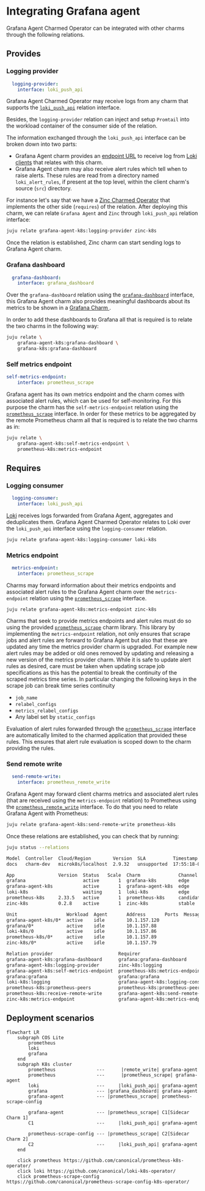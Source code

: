 # Integrating Grafana agent

Grafana Agent Charmed Operator can be integrated with other charms through the following relations.


## Provides

### Logging provider

```yaml
  logging-provider:
    interface: loki_push_api
```

Grafana Agent Charmed Operator may receive logs from any charm that supports the [`loki_push_api`](https://charmhub.io/loki-k8s/libraries/loki_push_api) relation interface.

Besides, the `logging-provider` relation can inject and setup `Promtail` into the workload container of the consumer side of the relation.

The information exchanged through the `loki_push_api` interface can be broken down into two parts:

  - Grafana Agent charm provides an [endpoint URL](https://grafana.com/docs/loki/latest/api/#post-lokiapiv1push) to receive log from [Loki clients](https://grafana.com/docs/loki/latest/clients/) that relates with this charm.
  - Grafana Agent charm may also receive alert rules which tell when to raise alerts. These rules are read from a directory named `loki_alert_rules`, if present at the top level, within the client charm's source (`src`) directory.


For instance let's say that we have a [Zinc Charmed Operator](https://charmhub.io/zinc-k8s) that implements the other side (`requires`) of the relation.
After deploying this charm, we can relate `Grafana Agent` and `Zinc` through `loki_push_api` relation interface:

```bash
juju relate grafana-agent-k8s:logging-provider zinc-k8s
```


Once the relation is established, Zinc charm can start sending logs to Grafana Agent charm.

### Grafana dashboard

```yaml
  grafana-dashboard:
    interface: grafana_dashboard
```

Over the `grafana-dashboard` relation using the [`grafana-dashboard`](https://charmhub.io/grafana-k8s/libraries/grafana_dashboard) interface, this Grafana Agent charm also provides meaningful dashboards about its metrics to be shown in a [Grafana Charm ](https://charmhub.io/grafana-k8s).

In order to add these dashboards to Grafana all that is required is to relate the two charms in the following way:

```bash
juju relate \
    grafana-agent-k8s:grafana-dashboard \
    grafana-k8s:grafana-dashboard
```

### Self metrics endpoint


```yaml
self-metrics-endpoint:
    interface: prometheus_scrape
```
Grafana agent has its own metrics endpoint and the charm comes with associated alert rules, which can be used for self-monitoring. For this purpose the charm has the `self-metrics-endpoint` relation using the [`prometheus_scrape`](https://charmhub.io/prometheus-k8s/libraries/prometheus_scrape) interface. In order for these metrics to be aggregated by the remote Prometheus charm all that is required is to relate the two charms as in:

```bash
juju relate \
    grafana-agent-k8s:self-metrics-endpoint \
    prometheus-k8s:metrics-endpoint
```

## Requires

### Logging consumer

```yaml
  logging-consumer:
    interface: loki_push_api
```

[Loki](https://charmhub.io/loki-k8s) receives logs forwarded from Grafana Agent, aggregates and deduplicates them.
Grafana Agent Charmed Operator relates to Loki over the `loki_push_api` interface using the `logging-consumer` relation.


```bash
juju relate grafana-agent-k8s:logging-consumer loki-k8s
```



### Metrics endpoint

```yaml
  metrics-endpoint:
    interface: prometheus_scrape
```
Charms may forward information about their metrics endpoints and associated alert rules to the Grafana Agent charm over the `metrics-endpoint` relation using the [`prometheus_scrape`](https://charmhub.io/prometheus-k8s/libraries/prometheus_scrape) interface.

```shell
juju relate grafana-agent-k8s:metrics-endpoint zinc-k8s
```

Charms that seek to provide metrics endpoints and alert rules must do so using the provided [`prometheus_scrape`](https://charmhub.io/prometheus-k8s/libraries/prometheus_scrape) charm library.  This library by implementing the `metrics-endpoint` relation, not only ensures that scrape jobs and alert rules are forward to Grafana Agent but also that these are updated any time the metrics provider charm is upgraded. For example new alert rules may be added or old ones removed by updating and releasing a new version of the metrics provider charm. While it is safe to update alert rules as desired, care must be taken when updating scrape job specifications as this has the potential to break the continuity of the scraped metrics time series. In particular changing the following keys in the scrape job can break time series continuity
- `job_name`
- `relabel_configs`
- `metrics_relabel_configs`
- Any label set by `static_configs`

Evaluation of alert rules forwarded through the [`prometheus_scrape`](https://charmhub.io/prometheus-k8s/libraries/prometheus_scrape) interface are automatically limited to the charmed application that provided these rules. This ensures that alert rule evaluation is scoped down to the charm providing the rules.

### Send remote write

```yaml
  send-remote-write:
    interface: prometheus_remote_write
```

Grafana Agent may forward client charms metrics and associated alert rules (that are received using the `metrics-endpoint` relation) to Prometheus using the [`prometheus_remote_write`](https://charmhub.io/prometheus-k8s/libraries/prometheus_remote_write) interface.
To do that you need to relate Grafana Agent with Prometheus:

```bash
juju relate grafana-agent-k8s:send-remote-write prometheus-k8s
```


Once these relations are established, you can check that by running:

```bash
juju status --relations

Model  Controller  Cloud/Region        Version  SLA          Timestamp
docs   charm-dev   microk8s/localhost  2.9.32   unsupported  17:55:18-03:00

App                Version  Status   Scale  Charm              Channel    Rev  Address         Exposed  Message
grafana                     active       1  grafana-k8s        edge        40  10.152.183.168  no
grafana-agent-k8s           active       1  grafana-agent-k8s  edge        11  10.152.183.123  no
loki-k8s                    waiting      1  loki-k8s           edge        41  10.152.183.43   no
prometheus-k8s     2.33.5   active       1  prometheus-k8s     candidate   55  10.152.183.128  no
zinc-k8s           0.2.8    active       1  zinc-k8s           stable      26  10.152.183.247  no

Unit                  Workload  Agent       Address       Ports  Message
grafana-agent-k8s/0*  active    idle        10.1.157.120
grafana/0*            active    idle        10.1.157.88
loki-k8s/0            active    idle        10.1.157.86
prometheus-k8s/0*     active    idle        10.1.157.89
zinc-k8s/0*           active    idle        10.1.157.79

Relation provider                        Requirer                             Interface                Type     Message
grafana-agent-k8s:grafana-dashboard      grafana:grafana-dashboard            grafana_dashboard        regular
grafana-agent-k8s:logging-provider       zinc-k8s:logging                     loki_push_api            regular
grafana-agent-k8s:self-metrics-endpoint  prometheus-k8s:metrics-endpoint      prometheus_scrape        regular
grafana:grafana                          grafana:grafana                      grafana_peers            peer
loki-k8s:logging                         grafana-agent-k8s:logging-consumer   loki_push_api            regular
prometheus-k8s:prometheus-peers          prometheus-k8s:prometheus-peers      prometheus_peers         peer
prometheus-k8s:receive-remote-write      grafana-agent-k8s:send-remote-write  prometheus_remote_write  regular
zinc-k8s:metrics-endpoint                grafana-agent-k8s:metrics-endpoint   prometheus_scrape        regular
```


## Deployment scenarios

```mermaid
flowchart LR
    subgraph COS Lite
        prometheus
        loki
        grafana
    end
    subgraph K8s cluster
        prometheus               ---      |remote_write| grafana-agent
        prometheus               ---      |prometheus_scrape| grafana-agent
        loki                     ---     |loki_push_api| grafana-agent
        grafana                  --- |grafana_dashboard| grafana-agent
        grafana-agent            --- |prometheus_scrape| prometheus-scrape-config

        grafana-agent            --- |prometheus_scrape| C1[Sidecar Charm 1]
        C1                       ---     |loki_push_api| grafana-agent

        prometheus-scrape-config --- |prometheus_scrape| C2[Sidecar Charm 2]
        C2                       ---     |loki_push_api| grafana-agent
    end

    click prometheus https://github.com/canonical/prometheus-k8s-operator/
    click loki https://github.com/canonical/loki-k8s-operator/
    click prometheus-scrape-config https://github.com/canonical/prometheus-scrape-config-k8s-operator/
```
